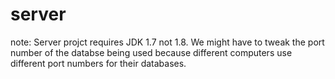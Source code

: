 # server
note: Server projct requires JDK 1.7 not 1.8.
We might have to tweak the port number of the databse being used because different computers use different port numbers for their databases.
